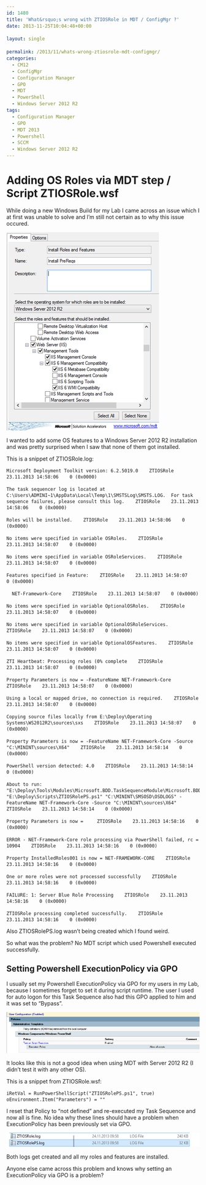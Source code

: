 ```yaml
---
id: 1480
title: 'What&rsquo;s wrong with ZTIOSRole in MDT / ConfigMgr ?'
date: 2013-11-25T10:04:48+00:00

layout: single

permalink: /2013/11/whats-wrong-ztiosrole-mdt-configmgr/
categories:
  - CM12
  - ConfigMgr
  - Configuration Manager
  - GPO
  - MDT
  - PowerShell
  - Windows Server 2012 R2
tags:
  - Configuration Manager
  - GPO
  - MDT 2013
  - Powershell
  - SCCM
  - Windows Server 2012 R2
---
```

# Adding OS Roles via MDT step / Script ZTIOSRole.wsf

While doing a new Windows Build for my Lab I came across an issue which I at first was unable to solve and I’m still not certain as to why this issue occured.

![ZTIosrole](/media/2013/11/image2.png)

I wanted to add some OS features to a Windows Server 2012 R2 installation and was pretty surprised when I saw that none of them got installed.

This is a snippet of ZTIOSRole.log:

```
Microsoft Deployment Toolkit version: 6.2.5019.0    ZTIOSRole    23.11.2013 14:58:06    0 (0x0000)

The task sequencer log is located at C:\Users\ADMINI~1\AppData\Local\Temp\1\SMSTSLog\SMSTS.LOG.  For task sequence failures, please consult this log.    ZTIOSRole    23.11.2013 14:58:06    0 (0x0000)

Roles will be installed.    ZTIOSRole    23.11.2013 14:58:06    0 (0x0000)

No items were specified in variable OSRoles.    ZTIOSRole    23.11.2013 14:58:07    0 (0x0000)

No items were specified in variable OSRoleServices.    ZTIOSRole    23.11.2013 14:58:07    0 (0x0000)

Features specified in Feature:    ZTIOSRole    23.11.2013 14:58:07    0 (0x0000)

  NET-Framework-Core    ZTIOSRole    23.11.2013 14:58:07    0 (0x0000)

No items were specified in variable OptionalOSRoles.    ZTIOSRole    23.11.2013 14:58:07    0 (0x0000)

No items were specified in variable OptionalOSRoleServices.    ZTIOSRole    23.11.2013 14:58:07    0 (0x0000)

No items were specified in variable OptionalOSFeatures.    ZTIOSRole    23.11.2013 14:58:07    0 (0x0000)

ZTI Heartbeat: Processing roles (0% complete    ZTIOSRole    23.11.2013 14:58:07    0 (0x0000)

Property Parameters is now = -FeatureName NET-Framework-Core    ZTIOSRole    23.11.2013 14:58:07    0 (0x0000)

Using a local or mapped drive, no connection is required.    ZTIOSRole    23.11.2013 14:58:07    0 (0x0000)

Copying source files locally from E:\Deploy\Operating Systems\WS2012R2\sources\sxs    ZTIOSRole    23.11.2013 14:58:07    0 (0x0000)

Property Parameters is now = -FeatureName NET-Framework-Core -Source "C:\MININT\sources\X64"    ZTIOSRole    23.11.2013 14:58:14    0 (0x0000)

PowerShell version detected: 4.0    ZTIOSRole    23.11.2013 14:58:14    0 (0x0000)

About to run: "E:\Deploy\Tools\Modules\Microsoft.BDD.TaskSequenceModule\Microsoft.BDD.TaskSequencePSHost40.exe" "E:\Deploy\Scripts\ZTIOSRolePS.ps1" "C:\MININT\SMSOSD\OSDLOGS" -FeatureName NET-Framework-Core -Source "C:\MININT\sources\X64"    ZTIOSRole    23.11.2013 14:58:14    0 (0x0000)

Property Parameters is now =     ZTIOSRole    23.11.2013 14:58:16    0 (0x0000)

ERROR - NET-Framework-Core role processing via PowerShell failed, rc = 10904    ZTIOSRole    23.11.2013 14:58:16    0 (0x0000)

Property InstalledRoles001 is now = NET-FRAMEWORK-CORE    ZTIOSRole    23.11.2013 14:58:16    0 (0x0000)

One or more roles were not processed successfully    ZTIOSRole    23.11.2013 14:58:16    0 (0x0000)

FAILURE: 1: Server Blue Role Processing    ZTIOSRole    23.11.2013 14:58:16    0 (0x0000)

ZTIOSRole processing completed successfully.    ZTIOSRole    23.11.2013 14:58:16    0 (0x0000)
```

Also ZTIOSRolePS.log wasn’t being created which I found weird.

So what was the problem? No MDT script which used Powershell executed successfully.

## Setting Powershell ExecutionPolicy via GPO

I usually set my Powershell ExecutionPolicy via GPO for my users in my Lab, because I sometimes forget to set it during script runtime. The user I used for auto logon for this Task Sequence also had this GPO applied to him and it was set to “Bypass”.

![GPO PowerShell](/media/2013/11/image3.png)


It looks like this is not a good idea when using MDT with Server 2012 R2 (I didn’t test it with any other OS).

This is a snippet from ZTIOSRole.wsf:

```
iRetVal = RunPowerShellScript("ZTIOSRolePS.ps1", true)
oEnvironment.Item("Parameters") = ""
```

I reset that Policy to “not defined” and re-executed my Task Sequence and now all is fine. No idea why these lines should have a problem when ExecutionPolicy has been previously set via GPO.

![ZTIOsRolePS](/media/2013/11/image4.png)

Both logs get created and all my roles and features are installed.

Anyone else came across this problem and knows why setting an ExecutionPolicy via GPO is a problem?



